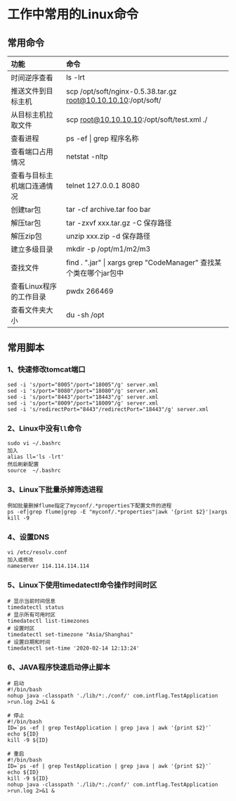 # 工作中常用的Linux命令
## 常用命令
|功能|命令|
|:----|:----|
|时间逆序查看|ls -lrt|
|推送文件到目标主机|scp /opt/soft/nginx-0.5.38.tar.gz root@10.10.10.10:/opt/soft/|
|从目标主机拉取文件|scp root@10.10.10.10:/opt/soft/test.xml ./|
|查看进程|ps -ef \| grep 程序名称|
|查看端口占用情况|netstat -nltp|
|查看与目标主机端口连通情况|telnet 127.0.0.1 8080|
|创建tar包|tar -cf archive.tar foo bar|
|解压tar包|tar -zxvf xxx.tar.gz -C 保存路径|
|解压zip包|unzip xxx.zip -d 保存路径|
|建立多级目录|mkdir -p /opt/m1/m2/m3|
|查找文件|find . ".jar" \| xargs grep "CodeManager" 查找某个类在哪个jar包中|
|查看Linux程序的工作目录|pwdx 266469|
|查看文件夹大小|du -sh /opt|

## 常用脚本
### 1、快速修改tomcat端口
```
sed -i 's/port="8005"/port="18005"/g' server.xml
sed -i 's/port="8080"/port="18080"/g' server.xml
sed -i 's/port="8443"/port="18443"/g' server.xml
sed -i 's/port="8009"/port="18009"/g' server.xml
sed -i 's/redirectPort="8443"/redirectPort="18443"/g' server.xml
```
### 2、Linux中没有`ll`命令
```
sudo vi ~/.bashrc
加入
alias ll='ls -lrt'
然后刷新配置
source  ~/.bashrc
```
### 3、Linux下批量杀掉筛选进程
```
例如批量删掉flume指定了myconf/.*properties下配置文件的进程
ps -ef|grep flume|grep -E "myconf/.*properties"|awk '{print $2}'|xargs kill -9
```
### 4、设置DNS
```
vi /etc/resolv.conf
加入或修改
nameserver 114.114.114.114
```
### 5、Linux下使用timedatectl命令操作时间时区
```
# 显示当前时间信息
timedatectl status
# 显示所有可用时区
timedatectl list-timezones
# 设置时区
timedatectl set-timezone "Asia/Shanghai"
# 设置日期和时间
timedatectl set-time '2020-02-14 12:13:24'
```
### 6、JAVA程序快速启动停止脚本
```
# 启动
#!/bin/bash
nohup java -classpath './lib/*:./conf/' com.intflag.TestApplication >run.log 2>&1 &

# 停止
#!/bin/bash
ID=`ps -ef | grep TestApplication | grep java | awk '{print $2}'`
echo ${ID}
kill -9 ${ID}

# 重启
#!/bin/bash
ID=`ps -ef | grep TestApplication | grep java | awk '{print $2}'`
echo ${ID}
kill -9 ${ID}
nohup java -classpath './lib/*:./conf/' com.intflag.TestApplication >run.log 2>&1 &
```